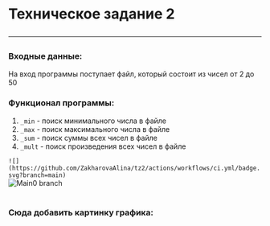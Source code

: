 # Техническое задание 2 <hr>

### Входные данные:
На вход программы поступает файл, который состоит из чисел от 2 до 50 


### Функционал программы:
1. `_min` - поиск минимального числа в файле
2. `_max` - поиск максимального числа в файле
3. `_sum` - поиск суммы всех чисел в файле
4. `_mult` - поиск произведения всех чисел в файле

`![](https://github.com/ZakharovaAlina/tz2/actions/workflows/ci.yml/badge.svg?branch=main)`</br>
![Main0 branch](https://github.com/ZakharovaAlina/tz2/actions/workflows/ci.yml/badge.svg?branch=main)
<br/>
<br/>
### Сюда добавить картинку графика:<br/>
